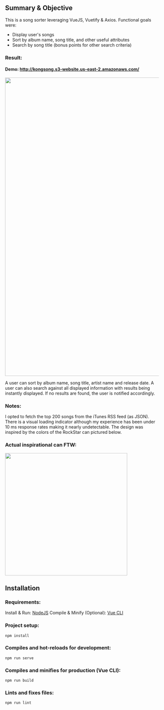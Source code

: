 ## Summary & Objective

This is a song sorter leveraging VueJS, Vuetify & Axios. Functional goals were:

- Display user's songs
- Sort by album name, song title, and other useful attributes
- Search by song title (bonus points for other search criteria)

### Result:

#### Demo: <a href="http://kongsong.s3-website.us-east-2.amazonaws.com/" target="_blank">http://kongsong.s3-website.us-east-2.amazonaws.com/</a>

<img src="https://i.imgur.com/QNR3JL5.png" width="975"/>

A user can sort by album name, song title, artist name and release date. A user can also search against all displayed information with results being instantly displayed. If no results are found, the user is notified accordingly.

### Notes:
I opted to fetch the top 200 songs from the iTunes RSS feed (as JSON). There is a visual loading indicator although my experience has been under 10 ms response rates making it nearly undetectable. The design was inspired by the colors of the RockStar can pictured below.

### Actual inspirational can FTW:<br>
<img src="https://i.imgur.com/ifeWRsN.png" width="400"/>

## Installation

### Requirements:

Install & Run: [NodeJS](https://nodejs.org/en/)
Compile & Minify (Optional): [Vue CLI](https://cli.vuejs.org/)

### Project setup:

```
npm install
```

### Compiles and hot-reloads for development:

```
npm run serve
```

### Compiles and minifies for production (Vue CLI):

```
npm run build
```

### Lints and fixes files:

```
npm run lint
```
